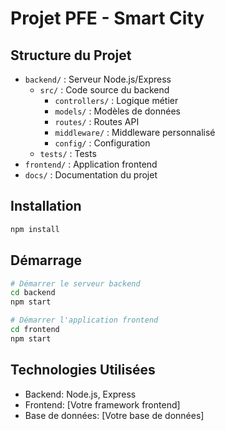 # Projet PFE - Smart City

## Structure du Projet

- `backend/` : Serveur Node.js/Express
  - `src/` : Code source du backend
    - `controllers/` : Logique métier
    - `models/` : Modèles de données
    - `routes/` : Routes API
    - `middleware/` : Middleware personnalisé
    - `config/` : Configuration
  - `tests/` : Tests
- `frontend/` : Application frontend
- `docs/` : Documentation du projet

## Installation

```bash
npm install
```

## Démarrage

```bash
# Démarrer le serveur backend
cd backend
npm start

# Démarrer l'application frontend
cd frontend
npm start
```

## Technologies Utilisées

- Backend: Node.js, Express
- Frontend: [Votre framework frontend]
- Base de données: [Votre base de données]
